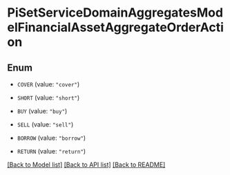 # PiSetServiceDomainAggregatesModelFinancialAssetAggregateOrderAction

## Enum


* `COVER` (value: `"cover"`)

* `SHORT` (value: `"short"`)

* `BUY` (value: `"buy"`)

* `SELL` (value: `"sell"`)

* `BORROW` (value: `"borrow"`)

* `RETURN` (value: `"return"`)


[[Back to Model list]](../README.md#documentation-for-models) [[Back to API list]](../README.md#documentation-for-api-endpoints) [[Back to README]](../README.md)


